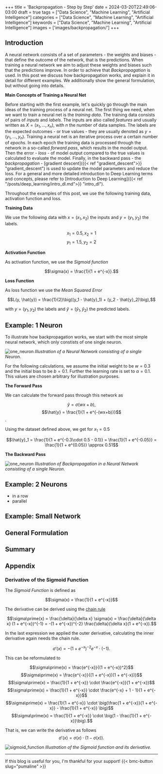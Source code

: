 +++
title = 'Backpropagation - Step by Step'
date = 2024-03-20T22:49:06-03:00
draft = true
tags = ["Data Science", "Machine Learning", "Artificial Intelligence"]
categories = ["Data Science", "Machine Learning", "Artificial Intelligence"]
keywords = ["Data Science", "Machine Learning", "Artificial Intelligence"]
images = ['images/backpropagation/']
+++

## Introduction

A neural network consists of a set  of parameters - the weights and biases - that define the outcome of the network, that is the predictions. When training a neural network we aim to adjust these weights and biases such that the predictions improve. In order to achieve that *Backpropagation* is used. In this post we discuss how backpropagation works, and explain it in detail for different examples. We additionally show the general formulation, but without going into details. 

**Main Concepts of Training a Neural Net**

Before starting with the first example, let's quickly go through the main ideas of the training process of a neural net. The first thing we need, when we want to train a neural net is the *training data*. The training data consists of pairs of *inputs* and *labels*. The inputs are also called *features* and usually written as $X = (x_1, \dots, x_n)$, with $n$ the number of data samples. The labels are the expected outcomes - or true values - they are usually denoted as $y = (y_1, \dots, y_n)$. Training a neural net is an iterative process over a certain number of *epochs*. In each epoch the training data is processed through the network in a so-called *forward pass*, which results in the model output. Then the error - *loss* - of model output compared to the true values is calculated to evaluate the model. Finally, in the backward pass - the *backpropagation* - [gradient descent]({{< ref "gradient_descent">}} "gradient_descent") is used to update the model parameters and reduce the loss. For a general and more detailed introduction to Deep Learning terms and concepts, please refer to [Introduction to Deep Learning]({{< ref "/posts/deep_learning/intro_dl.md">}} "intro_dl").

Throughout the examples of this post, we use the following training data, activation function and loss.

**Training Data**

We use the following data with $x = (x_1, x_2)$ the inputs and $y = (y_1, y_2)$ the labels.

$$x_1 = 0.5, x_2 = 1$$
$$y_1 = 1.5, y_2 = 2$$
 
**Activation Function**

As activation function, we use the *Sigmoid function*

$$\sigma(x) = \frac{1}{1 + e^{-x}}.$$

**Loss Function**

As loss function we use the *Mean Squared Error*

$$L(y, \hat{y}) = \frac{1}{2}\big((y_1 - \hat{y}_1) + (y_2 - \hat{y}_2)\big),$$

with $y = (y_1, y_2)$ the labels and $\hat{y} = (\hat{y}_1, \hat{y}_2)$ the predicted labels.

## Example: 1 Neuron

To illustrate how backpropagation works, we start with the most simple neural network, which only constists of one single neuron. 

![one_neuron](/images/backpropagation/one_neuron.png)
*Illustration of a Neural Network consisting of a single Neuron.*

For the following calculations, we assume the initial weight to be $w = 0.3$ and the initial bias to be $b = 0.1$. Further the learning rate is set to $\alpha = 0.1$. This values are chosen arbitrary for illustration purposes.

**The Forward Pass**

We can calculate the forward pass through this network as

$$\hat{y} = \sigma(wx + b),$$
$$\hat{y} = \frac{1}{1 + e^{-(wx+b)}}$$.

Using the dataset defined above, we get for $x_1 = 0.5$

$$\hat{y}_1 = \frac{1}{1 + e^{-0.3\cdot 0.5 - 0.1}} = \frac{1}{1 + e^{-0.05}} = \frac{1}{1 + e^{0.05}} \approx 0.51$$


**The Backward Pass**

![one_neuron](/images/backpropagation/one_neuron_back.png)
*Illustration of Backpropagation in a Neural Network consisting of a single Neuron.*

## Example: 2 Neurons

* in a row
* parallel

## Example: Small Network

## General Formulation

## Summary

## Appendix

### Derivative of the Sigmoid Function

The *Sigmoid Function* is defined as

$$\sigma(x) = \frac{1}{1 + e^{-x}}$$

The derivative can be derived using the [chain rule](https://en.wikipedia.org/wiki/Chain_rule)

$$\sigma\prime(x) = \frac{\delta}{\delta x} \sigma(x) = \frac{\delta}{\delta x} (1 + e^{-x})^{-1} = -(1 + e^{-x})^{-2} \frac{\delta}{\delta x}(1 + e^{-x}).$$

In the last expression we applied the outer derivative, calculating the inner derivative again needs the chain rule.

$$\sigma\prime(x) = -(1 + e^{-x})^{-2} e^{-x} \cdot (-1).$$

This can be reformulated to

$$\sigma\prime(x) = \frac{e^{-x}}{(1 + e^{-x})^2}$$
$$\sigma\prime(x) = \frac{e^{-x}}{(1 + e^{-x})(1 + e^{-x})}$$
$$\sigma\prime(x) = \frac{1}{1 + e^{-x}} \cdot \frac{e^{-x}}{1 + e^{-x}}$$
$$\sigma\prime(x) = \frac{1}{1 + e^{-x}} \cdot \frac{e^{-x} + 1 - 1}{1 + e^{-x}}$$
$$\sigma\prime(x) = \frac{1}{1 + e^{-x}} \cdot \big(\frac{1 + e^{-x}}{1 + e^{-x}} - \frac{1}{1 + e^{-x}} \big)$$
$$\sigma\prime(x) = \frac{1}{1 + e^{-x}} \cdot \big(1 - \frac{1}{1 + e^{-x}}\big).$$

That is, we can write the derivative as follows
$$\sigma\prime(x) = \sigma(x)\cdot(1 - \sigma(x)).$$

![sigmoid_function](/images/loss_functions/sigmoid_function.png)
*Illustration of the Sigmoid function and its derivative.*


---
If this blog is useful for you, I'm thankful for your support!
{{< bmc-button slug="pumaline" >}}

